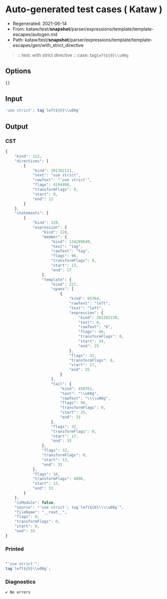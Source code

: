 # Auto-generated test cases ( Kataw )
- Regenerated: 2021-06-14
- From: kataw/test/__snapshot__/parser/expressions/template/template-escapes/autogen.md
- Path: kataw/test/__snapshot__/parser/expressions/template/template-escapes/gen/with_strict_directive
> :: test: with strict directive
> :: case: tag`left${0}\\u00g`
## Options

`````js
{}
`````
## Input

`````js
'use strict'; tag`left${0}\\u00g`
`````
## Output

### CST

```javascript
{
    "kind": 122,
    "directives": [
        {
            "kind": 201392131,
            "text": "use strict",
            "rawText": "'use strict'",
            "flags": 4194400,
            "transformFlags": 0,
            "start": 0,
            "end": 12
        }
    ],
    "statements": [
        {
            "kind": 120,
            "expression": {
                "kind": 226,
                "member": {
                    "kind": 134299649,
                    "text": "tag",
                    "rawText": "tag",
                    "flags": 96,
                    "transformFlags": 0,
                    "start": 13,
                    "end": 17
                },
                "template": {
                    "kind": 227,
                    "spans": [
                        {
                            "kind": 65764,
                            "rawText": "left",
                            "text": "left",
                            "expression": {
                                "kind": 201392130,
                                "text": 0,
                                "rawText": "0",
                                "flags": 96,
                                "transformFlags": 0,
                                "start": 24,
                                "end": 25
                            },
                            "flags": 32,
                            "transformFlags": 0,
                            "start": 17,
                            "end": 25
                        }
                    ],
                    "tail": {
                        "kind": 458761,
                        "text": "\\u00g",
                        "rawText": "\\\\u00g",
                        "flags": 96,
                        "transformFlags": 0,
                        "start": 25,
                        "end": 33
                    },
                    "flags": 32,
                    "transformFlags": 0,
                    "start": 17,
                    "end": 33
                },
                "flags": 32,
                "transformFlags": 0,
                "start": 13,
                "end": 33
            },
            "flags": 16,
            "transformFlags": 4096,
            "start": 13,
            "end": 33
        }
    ],
    "isModule": false,
    "source": "'use strict'; tag`left${0}\\\\u00g`",
    "fileName": "__root__",
    "flags": 0,
    "transformFlags": 0,
    "start": 0,
    "end": 33
}
```

### Printed

```javascript

"'use strict'";
tag`left${0}\\u00g`;
```

### Diagnostics

```javascript
✔ No errors
```


